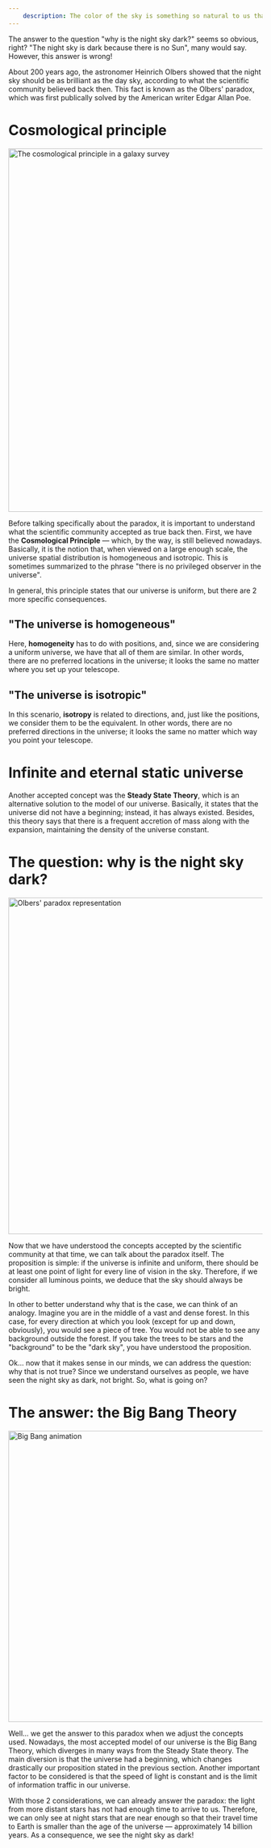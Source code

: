 ```yaml
---
	description: The color of the sky is something so natural to us that many people may think that "why is the night sky dark?" is a dumb question. However, its answer is more elaborated than most people would expect. In this post, I dive into the Olbers' Paradox, which asks this exact question.
---
```


The answer to the question "why is the night sky dark?" seems so obvious, right? "The night sky is dark because there is no Sun", many would say. However, this answer is wrong!

About 200 years ago, the astronomer Heinrich Olbers showed that the night sky should be as brilliant as the day sky, according to what the scientific community believed back then. This fact is known as the Olbers' paradox, which was first publically solved by the American writer Edgar Allan Poe.

<HorizontalAd />

# Cosmological principle

<Img url='https://api.stemguy.club/uploads/cosmological-principle.jpg-e5111bb87039f92cc18666be79753dce.png' alt='The cosmological principle in a galaxy survey' credit='by NASA' creditLink='https://wmap.gsfc.nasa.gov/universe/bb_theory.html' width=999 height=719 />

Before talking specifically about the paradox, it is important to understand what the scientific community accepted as true back then. First, we have the **Cosmological Principle** — which, by the way, is still believed nowadays. Basically, it is the notion that, when viewed on a large enough scale, the universe spatial distribution is homogeneous and isotropic. This is sometimes summarized to the phrase "there is no privileged observer in the universe".

In general, this principle states that our universe is uniform, but there are 2 more specific consequences.

## "The universe is homogeneous"

Here, **homogeneity** has to do with positions, and, since we are considering a uniform universe, we have that all of them are similar. In other words, there are no preferred locations in the universe; it looks the same no matter where you set up your telescope.

## "The universe is isotropic"

In this scenario, **isotropy** is related to directions, and, just like the positions, we consider them to be the equivalent. In other words, there are no preferred directions in the universe; it looks the same no matter which way you point your telescope.

<HorizontalAd />

# Infinite and eternal static universe

Another accepted concept was the **Steady State Theory**, which is an alternative solution to the model of our universe. Basically, it states that the universe did not have a beginning; instead, it has always existed. Besides, this theory says that there is a frequent accretion of mass along with the expansion, maintaining the density of the universe constant.

<HorizontalAd />

# The question: why is the night sky dark?

<Img url='https://api.stemguy.club/uploads/olbers-paradox.png-61061d418341f4d71707befb10f8d808.png' alt="Olbers' paradox representation" credit='Image designed using element from Wikimedia Commons' creditLink="https://commons.wikimedia.org/wiki/File:Olbers'_Paradox.svg" width=1000 height=666 />

Now that we have understood the concepts accepted by the scientific community at that time, we can talk about the paradox itself. The proposition is simple: if the universe is infinite and uniform, there should be at least one point of light for every line of vision in the sky. Therefore, if we consider all luminous points, we deduce that the sky should always be bright.

In other to better understand why that is the case, we can think of an analogy. Imagine you are in the middle of a vast and dense forest. In this case, for every direction at which you look (except for up and down, obviously), you would see a piece of tree. You would not be able to see any background outside the forest. If you take the trees to be stars and the "background" to be the "dark sky", you have understood the proposition.

Ok... now that it makes sense in our minds, we can address the question: why that is not true? Since we understand ourselves as people, we have seen the night sky as dark, not bright. So, what is going on?

<HorizontalAd />

# The answer: the Big Bang Theory

<Img url='https://api.stemguy.club/uploads/big-bang.jpg-b15a21de6e5d1d432562209d7f1c8364.png' alt='Big Bang animation' credit="by NASA's Goddard Media Studios" creditLink='https://svs.gsfc.nasa.gov/12656' width=1024 height=576 />

Well... we get the answer to this paradox when we adjust the concepts used. Nowadays, the most accepted model of our universe is the Big Bang Theory, which diverges in many ways from the Steady State theory. The main diversion is that the universe had a beginning, which changes drastically our proposition stated in the previous section. Another important factor to be considered is that the speed of light is constant and is the limit of information traffic in our universe.

With those 2 considerations, we can already answer the paradox: the light from more distant stars has not had enough time to arrive to us. Therefore, we can only see at night stars that are near enough so that their travel time to Earth is smaller than the age of the universe — approximately 14 billion years. As a consequence, we see the night sky as dark!
